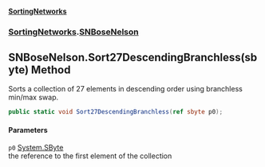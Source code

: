 #### [SortingNetworks](./index.md 'index')
### [SortingNetworks](./SortingNetworks.md 'SortingNetworks').[SNBoseNelson](./SortingNetworks-SNBoseNelson.md 'SortingNetworks.SNBoseNelson')
## SNBoseNelson.Sort27DescendingBranchless(sbyte) Method
Sorts a collection of 27 elements in descending order using branchless min/max swap.  
```csharp
public static void Sort27DescendingBranchless(ref sbyte p0);
```
#### Parameters
<a name='SortingNetworks-SNBoseNelson-Sort27DescendingBranchless(sbyte)-p0'></a>
`p0` [System.SByte](https://docs.microsoft.com/en-us/dotnet/api/System.SByte 'System.SByte')  
the reference to the first element of the collection  
  
